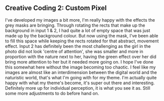 ## Creative Coding 2: Custom Pixel
 
I've developed my images a bit more, I'm really happy with the effects the grey masks are bringing. Through rotating the rects that make up the background in input 1 & 2, I had quite a lot of empty space that was just made up by the background colour. But now using the mask, I've been able to fill this space while keeping the rects rotated for that abstract, movement effect. Input 2 has definitely been the most challenging as the girl in the photo did not look 'centre of attention', she was smaller and more in proportion with the nature next to her, having the green effect over her did bring more attention to her but it needed more going on. I hope I've done this somewhat here without the image becoming too chaotic. I feel like my images are almost like an interdimension between the digital world and the naturistic world, that's what I'm going with for my theme. I'm actually quite happy with what my theme's become, it's super out there and interesting. Definitely more up for individual perception, it is what you see it as. Still some more adjustments to do before hand on.

